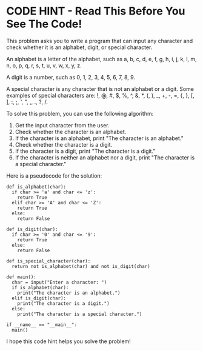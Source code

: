 # CODE HINT - Read This Before You See The Code!

This problem asks you to write a program that can input any character and check whether it is an alphabet, digit, or special character.

An alphabet is a letter of the alphabet, such as a, b, c, d, e, f, g, h, i, j, k, l, m, n, o, p, q, r, s, t, u, v, w, x, y, z.

A digit is a number, such as 0, 1, 2, 3, 4, 5, 6, 7, 8, 9.

A special character is any character that is not an alphabet or a digit. Some examples of special characters are: !, @, #, $, %, ^, &, *, (, ), _, +, -, =, {, }, [, ], :, ;, ', ", ,, ., ?, /.

To solve this problem, you can use the following algorithm:

1. Get the input character from the user.
2. Check whether the character is an alphabet.
3. If the character is an alphabet, print "The character is an alphabet."
4. Check whether the character is a digit.
5. If the character is a digit, print "The character is a digit."
6. If the character is neither an alphabet nor a digit, print "The character is a special character."

Here is a pseudocode for the solution:

```
def is_alphabet(char):
  if char >= 'a' and char <= 'z':
    return True
  elif char >= 'A' and char <= 'Z':
    return True
  else:
    return False

def is_digit(char):
  if char >= '0' and char <= '9':
    return True
  else:
    return False

def is_special_character(char):
  return not is_alphabet(char) and not is_digit(char)

def main():
  char = input("Enter a character: ")
  if is_alphabet(char):
    print("The character is an alphabet.")
  elif is_digit(char):
    print("The character is a digit.")
  else:
    print("The character is a special character.")

if __name__ == "__main__":
  main()
```

I hope this code hint helps you solve the problem!